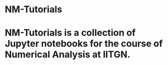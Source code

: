 # NM-Tutorials

# NM-Tutorials is a collection of Jupyter notebooks for the course of Numerical Analysis at IITGN.